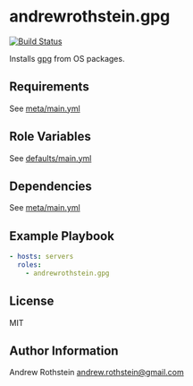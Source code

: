 andrewrothstein.gpg
=========
[![Build Status](https://travis-ci.org/andrewrothstein/ansible-gpg.svg?branch=master)](https://travis-ci.org/andrewrothstein/ansible-gpg)

Installs [gpg](https://www.gnupg.org/) from OS packages.

Requirements
------------

See [meta/main.yml](meta/main.yml)

Role Variables
--------------

See [defaults/main.yml](defaults/main.yml)

Dependencies
------------

See [meta/main.yml](meta/main.yml)

Example Playbook
----------------

```yml
- hosts: servers
  roles:
    - andrewrothstein.gpg
```

License
-------

MIT

Author Information
------------------

Andrew Rothstein <andrew.rothstein@gmail.com>
